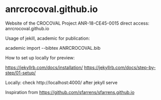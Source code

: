 # anrcrocoval.github.io
Website of the CROCOVAL Project ANR-18-CE45-0015
direct access: 
anrcrocoval.github.io

Usage of jekill, academic for publication:

academic import --bibtex ANRCROCOVAL.bib 

How to set up locally for preview: 

https://jekyllrb.com/docs/installation/
https://jekyllrb.com/docs/step-by-step/01-setup/

Locally: check http://localhost:4000/ after jekyll serve

Inspiration from https://github.com/sfarrens/sfarrens.github.io 